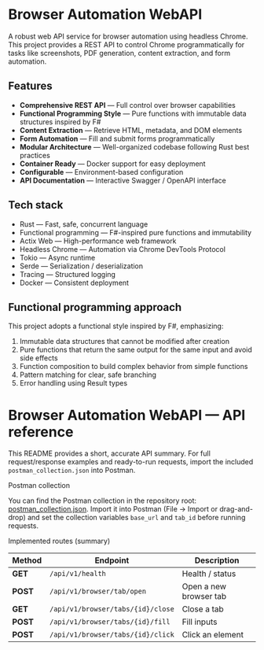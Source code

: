 # Browser Automation WebAPI
A robust web API service for browser automation using headless Chrome. This project provides a REST API to control Chrome programmatically for tasks like screenshots, PDF generation, content extraction, and form automation.

## Features

- **Comprehensive REST API** — Full control over browser capabilities  
- **Functional Programming Style** — Pure functions with immutable data structures inspired by F#  
- **Content Extraction** — Retrieve HTML, metadata, and DOM elements  
- **Form Automation** — Fill and submit forms programmatically  
- **Modular Architecture** — Well-organized codebase following Rust best practices  
- **Container Ready** — Docker support for easy deployment  
- **Configurable** — Environment-based configuration  
- **API Documentation** — Interactive Swagger / OpenAPI interface

## Tech stack

- Rust — Fast, safe, concurrent language  
- Functional programming — F#-inspired pure functions and immutability  
- Actix Web — High-performance web framework  
- Headless Chrome — Automation via Chrome DevTools Protocol  
- Tokio — Async runtime  
- Serde — Serialization / deserialization  
- Tracing — Structured logging  
- Docker — Consistent deployment

## Functional programming approach

This project adopts a functional style inspired by F#, emphasizing:

1. Immutable data structures that cannot be modified after creation  
2. Pure functions that return the same output for the same input and avoid side effects  
3. Function composition to build complex behavior from simple functions  
4. Pattern matching for clear, safe branching  
5. Error handling using Result types

# Browser Automation WebAPI — API reference

This README provides a short, accurate API summary. For full request/response examples and ready-to-run requests, import the included `postman_collection.json` into Postman.

Postman collection

You can find the Postman collection in the repository root: [postman_collection.json](./postman_collection.json).
Import it into Postman (File → Import or drag-and-drop) and set the collection variables `base_url` and `tab_id` before running requests.

Implemented routes (summary)

| Method | Endpoint | Description |
|---|---|---|
| **GET** | `/api/v1/health` | Health / status |
| **POST** | `/api/v1/browser/tab/open` | Open a new browser tab |
| **GET** | `/api/v1/browser/tabs/{id}/close` | Close a tab |
| **POST** | `/api/v1/browser/tabs/{id}/fill` | Fill inputs |
| **POST** | `/api/v1/browser/tabs/{id}/click` | Click an element |
